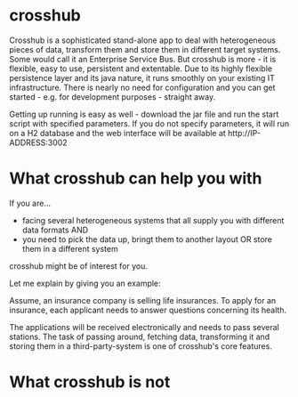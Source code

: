 crosshub
========

Crosshub is a sophisticated stand-alone app to deal with heterogeneous pieces of data, transform them and store them in different target systems. Some would call it an Enterprise Service Bus.
But crosshub is more - it is flexible, easy to use, persistent and extentable.
Due to its highly flexible persistence layer and its java nature, it runs smoothly on your existing IT infrastructure.
There is nearly no need for configuration and you can get started - e.g. for development purposes - straight away.

Getting up running is easy as well - download the jar file and run the start script with specified parameters.
If you do not specify parameters, it will run on a H2 database and the web interface will be available at http://IP-ADDRESS:3002



# What crosshub can help you with
If you are...
  - facing several heterogeneous systems that all supply you with different data formats AND 
  - you need to pick the data up, bringt them to another layout OR store them in a different system

crosshub might be of interest for you.

Let me explain by giving you an example:

Assume, an insurance company is selling life insurances. To apply for an insurance, each applicant needs to answer questions concerning its health.

The applications will be received electronically and needs to pass several stations. The task of passing around, fetching data, transforming it and storing them in a third-party-system is one of crosshub's core features.

# What crosshub is not
